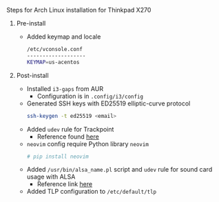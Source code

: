 Steps for Arch Linux installation for Thinkpad X270

1. Pre-install

	* Added keymap and locale
		```bash
		/etc/vconsole.conf
		-------------------
		KEYMAP=us-acentos
		```

2. Post-install


	* Installed `i3-gaps` from AUR
		* Configuration is in `.config/i3/config`
	* Generated SSH keys with ED25519 elliptic-curve protocol
		```bash
		ssh-keygen -t ed25519 <email>
		```
	* Added `udev` rule for Trackpoint
		* Reference found [here](https://wiki.archlinux.org/index.php/TrackPoint)
    * `neovim` config require Python library `neovim`
        ```bash
        # pip install neovim
        ```
    * Added `/usr/bin/alsa_name.pl` script and `udev` rule for sound card usage
      with ALSA
        * Reference link [here](https://alsa.opensrc.org/Udev#Example_to_map_USB_Ports_to_ALSA_card_numbers_and_add_each_sound_card_to_a_combined.2C_single_interface_device)
    * Added TLP configuration to `/etc/default/tlp`
